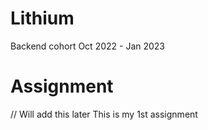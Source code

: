 # Lithium
Backend cohort Oct 2022 - Jan 2023


# Assignment
// Will add this later
This is my 1st assignment
